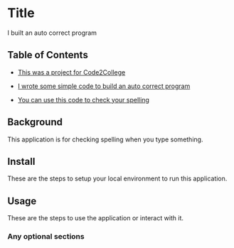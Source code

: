 # Title

I built an auto correct program

## Table of Contents

- [This was a project for Code2College](#background)

- [I wrote some simple code to build an auto correct program](#install)

- [You can use this code to check your spelling](#usage)

## Background

This application is for checking spelling when you type something.

## Install

These are the steps to setup your local environment to run this application.

## Usage

These are the steps to use the application or interact with it.

### Any optional sections